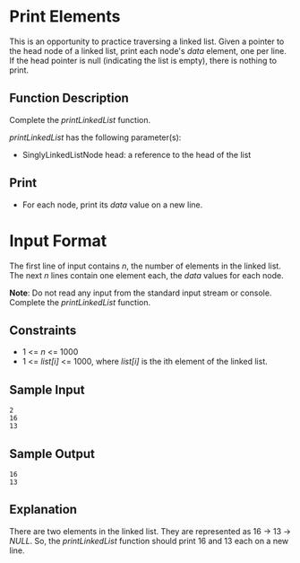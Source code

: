 # Print Elements

This is an opportunity to practice traversing a linked list. Given a
pointer to the head node of a linked list, print each node's _data_
element, one per line. If the head pointer is null (indicating the
list is empty), there is nothing to print.

## Function Description

Complete the _printLinkedList_ function.

_printLinkedList_ has the following parameter(s):
- SinglyLinkedListNode head: a reference to the head of the list

## Print

- For each node, print its _data_ value on a new line.

# Input Format

The first line of input contains _n_, the number of elements in the linked
list. The next _n_ lines contain one element each, the _data_ values for
each node.

<b>Note</b>: Do not read any input from the standard input stream or console.
Complete the _printLinkedList_ function.

## Constraints
- 1 <= _n_ <= 1000
- 1 <= _list[i]_ <= 1000, where _list[i]_ is the ith element of the linked list.

## Sample Input

```
2
16
13
```

## Sample Output

```
16
13
```

## Explanation

There are two elements in the linked list. They are represented as 16 -> 13 -> _NULL_.
So, the _printLinkedList_ function should print 16 and 13 each on a new line.
